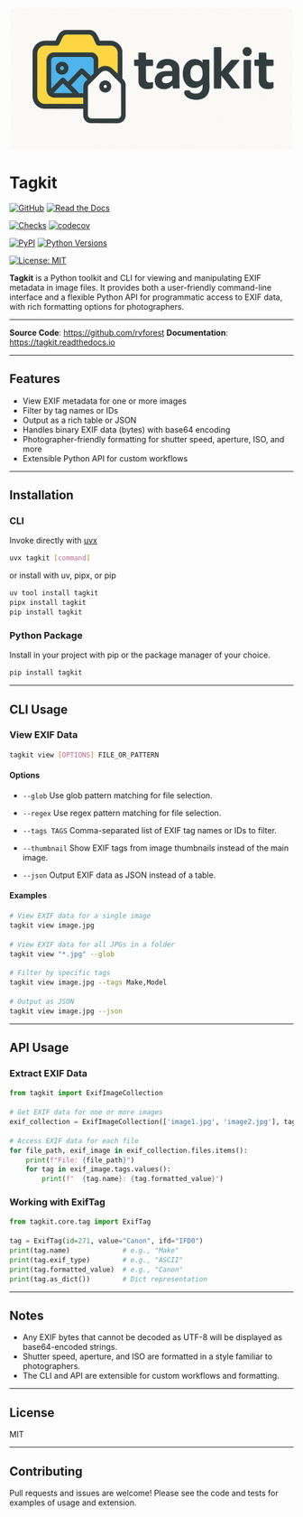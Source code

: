 <!-- markdownlint-disable MD033 MD041 -->
<div align="center">
  <picture>
    <source media="(prefers-color-scheme: dark)" srcset="https://raw.githubusercontent.com/rvforest/tagkit/main/docs/source/_static/logo/tagkit-logo-dark.png" width="500">
<img alt="Tagkit Logo" src="https://raw.githubusercontent.com/rvforest/tagkit/main/docs/source/_static/logo/tagkit-logo-light.png" width="500">
  </picture>
</div>

# Tagkit

[![GitHub](https://img.shields.io/badge/GitHub-rvforest%2Ftagkit-blue?logo=github)](https://github.com/rvforest/tagkit)
[![Read the Docs](https://img.shields.io/readthedocs/tagkit)](https://tagkit.readthedocs.io)

[![Checks](https://img.shields.io/github/check-runs/rvforest/tagkit/main)](https://github.com/rvforest/tagkit/actions/workflows/run-checks.yaml?query=branch%3Amain)
[![codecov](https://codecov.io/gh/rvforest/tagkit/graph/badge.svg?token=JXB4LR2241)](https://codecov.io/gh/rvforest/tagkit)

[![PyPI](https://img.shields.io/pypi/v/tagkit.svg)](https://pypi.org/project/tagkit/)
[![Python Versions](https://img.shields.io/pypi/pyversions/tagkit.svg)](https://pypi.org/project/tagkit/)

[![License: MIT](https://img.shields.io/badge/License-MIT-blue.svg)](https://opensource.org/licenses/MIT)

**Tagkit** is a Python toolkit and CLI for viewing and manipulating EXIF metadata in image files. It provides both a user-friendly command-line interface and a flexible Python API for programmatic access to EXIF data, with rich formatting options for photographers.

---

**Source Code**: https://github.com/rvforest
**Documentation**: https://tagkit.readthedocs.io

---

## Features

- View EXIF metadata for one or more images
- Filter by tag names or IDs
- Output as a rich table or JSON
- Handles binary EXIF data (bytes) with base64 encoding
- Photographer-friendly formatting for shutter speed, aperture, ISO, and more
- Extensible Python API for custom workflows

---

## Installation

### CLI

Invoke directly with [uvx](https://docs.astral.sh/uv/#tools)

```bash
uvx tagkit [command]
```

or install with uv, pipx, or pip

```bash
uv tool install tagkit
pipx install tagkit
pip install tagkit
```

### Python Package

Install in your project with pip or the package manager of your choice.

```bash
pip install tagkit
```

---

## CLI Usage

### View EXIF Data

```bash
tagkit view [OPTIONS] FILE_OR_PATTERN
```

#### Options

- `--glob`
  Use glob pattern matching for file selection.

- `--regex`
  Use regex pattern matching for file selection.

- `--tags TAGS`
  Comma-separated list of EXIF tag names or IDs to filter.

- `--thumbnail`
  Show EXIF tags from image thumbnails instead of the main image.

- `--json`
  Output EXIF data as JSON instead of a table.

#### Examples

```bash
# View EXIF data for a single image
tagkit view image.jpg

# View EXIF data for all JPGs in a folder
tagkit view "*.jpg" --glob

# Filter by specific tags
tagkit view image.jpg --tags Make,Model

# Output as JSON
tagkit view image.jpg --json
```

---

## API Usage

### Extract EXIF Data

```python
from tagkit import ExifImageCollection

# Get EXIF data for one or more images
exif_collection = ExifImageCollection(['image1.jpg', 'image2.jpg'], tag_filter=['Make', 'Model'])

# Access EXIF data for each file
for file_path, exif_image in exif_collection.files.items():
    print(f"File: {file_path}")
    for tag in exif_image.tags.values():
        print(f"  {tag.name}: {tag.formatted_value}")
```

### Working with ExifTag

```python
from tagkit.core.tag import ExifTag

tag = ExifTag(id=271, value="Canon", ifd="IFD0")
print(tag.name)             # e.g., "Make"
print(tag.exif_type)        # e.g., "ASCII"
print(tag.formatted_value)  # e.g., "Canon"
print(tag.as_dict())        # Dict representation
```

---

## Notes

- Any EXIF bytes that cannot be decoded as UTF-8 will be displayed as base64-encoded strings.
- Shutter speed, aperture, and ISO are formatted in a style familiar to photographers.
- The CLI and API are extensible for custom workflows and formatting.

---

## License

MIT

---

## Contributing

Pull requests and issues are welcome! Please see the code and tests for examples of usage and extension.
